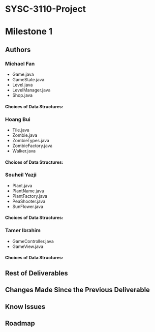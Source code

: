 # SYSC-3110-Project

# Milestone 1

## Authors

### Michael Fan
* Game.java
* GameState.java
* Level.java
* LevelManager.java
* Shop.java

#### Choices of Data Structures:

### Hoang Bui
* Tile.java
* Zombie.java
* ZombieTypes.java
* ZombieFactory.java
* Walker.java

#### Choices of Data Structures:

### Souheil Yazji
* Plant.java
* PlantName.java
* PlantFactory.java
* PeaShooter.java
* SunFlower.java

#### Choices of Data Structures:

### Tamer Ibrahim
* GameController.java
* GameView.java

#### Choices of Data Structures:

## Rest of Deliverables

## Changes Made Since the Previous Deliverable

## Know Issues

## Roadmap
